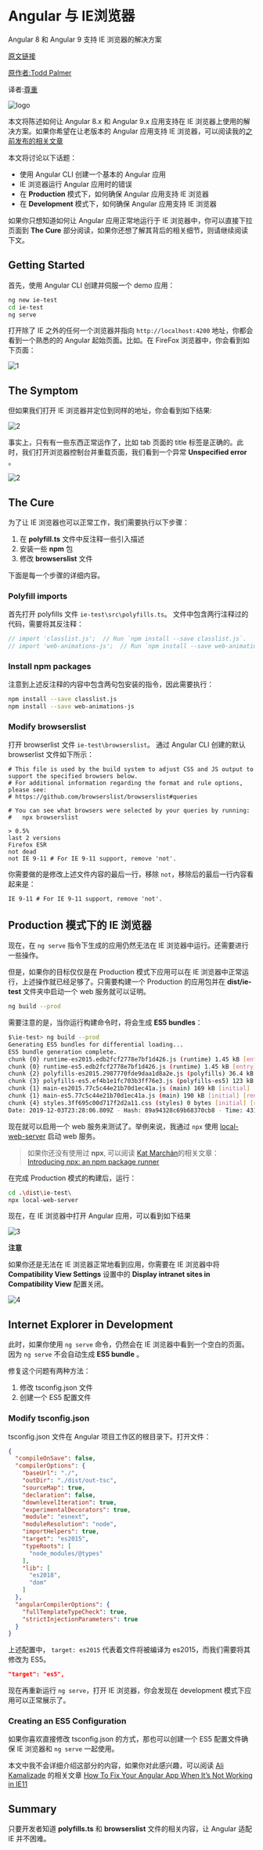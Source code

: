 # Angular 与 IE浏览器

Angular 8 和 Angular 9 支持 IE 浏览器的解决方案

[原文链接](https://medium.com/angular-in-depth/angular-and-internet-explorer-a6e4b5a5dae1)

[原作者:Todd Palmer](https://medium.com/@palmer_todd?source=post_page-----a6e4b5a5dae1----------------------)

译者:[尊重](https://www.zhihu.com/people/yiji-yiben-ming/posts)

![logo](../assets/angular-182/logo.png)

本文将陈述如何让 Angular 8.x 和 Angular 9.x 应用支持在 IE 浏览器上使用的解决方案。如果你希望在让老版本的 Angular 应用支持 IE 浏览器，可以阅读我的[之前发布的相关文章](https://medium.com/angular-in-depth/angular-and-internet-explorer-5e59bb6fb4e9)

本文将讨论以下话题：

- 使用 Angular CLI 创建一个基本的 Angular 应用
- IE 浏览器运行 Angular 应用时的错误
- 在 **Production** 模式下，如何确保 Angular 应用支持 IE 浏览器
- 在 **Development** 模式下，如何确保 Angular 应用支持 IE 浏览器

如果你只想知道如何让 Angular 应用正常地运行于 IE 浏览器中，你可以直接下拉页面到 **The Cure** 部分阅读，如果你还想了解其背后的相关细节，则请继续阅读下文。

## Getting Started

首先，使用 Angular CLI 创建并伺服一个 demo 应用：

```bash
ng new ie-test
cd ie-test
ng serve
```

打开除了 IE 之外的任何一个浏览器并指向 `http://localhost:4200` 地址，你都会看到一个熟悉的的 Angular 起始页面。比如。在 FireFox 浏览器中，你会看到如下页面：

![1](../assets/angular-182/2.png)

## The Symptom

但如果我们打开 IE 浏览器并定位到同样的地址，你会看到如下结果:

![2](../assets/angular-182/3.png)

事实上，只有有一些东西正常运作了，比如 tab 页面的 title 标签是正确的。此时，我们打开浏览器控制台并重载页面，我们看到一个异常 **Unspecified error** 。

![2](../assets/angular-182/4.png)

## The Cure

为了让 IE 浏览器也可以正常工作，我们需要执行以下步骤：

1. 在 **polyfill.ts** 文件中反注释一些引入描述
2. 安装一些 **npm** 包
3. 修改 **browserslist** 文件

下面是每一个步骤的详细内容。

### Polyfill imports

首先打开 polyfills 文件 `ie-test\src\polyfills.ts`。
文件中包含两行注释过的代码，需要将其反注释：

```typescript
// import 'classlist.js';  // Run `npm install --save classlist.js`.
// import 'web-animations-js';  // Run `npm install --save web-animations-js`.
```

### Install npm packages

注意到上述反注释的内容中包含两句包安装的指令，因此需要执行：

```bash
npm install --save classlist.js
npm install --save web-animations-js
```

### Modify browserslist

打开 browserlist 文件 `ie-test\browserslist`。
通过 Angular CLI 创建的默认 browserlist 文件如下所示：

```
# This file is used by the build system to adjust CSS and JS output to support the specified browsers below.
# For additional information regarding the format and rule options, please see:
# https://github.com/browserslist/browserslist#queries

# You can see what browsers were selected by your queries by running:
#   npx browserslist

> 0.5%
last 2 versions
Firefox ESR
not dead
not IE 9-11 # For IE 9-11 support, remove 'not'.
```

你需要做的是修改上述文件内容的最后一行，移除 `not`，移除后的最后一行内容看起来是：

```
IE 9-11 # For IE 9-11 support, remove 'not'.
```

## Production 模式下的 IE 浏览器

现在，在 `ng serve` 指令下生成的应用仍然无法在 IE 浏览器中运行。还需要进行一些操作。

但是，如果你的目标仅仅是在 Production 模式下应用可以在 IE 浏览器中正常运行，上述操作就已经足够了。只需要构建一个 Production 的应用包并在 **dist/ie-test** 文件夹中启动一个 web 服务就可以证明。

```bash
ng build --prod
```

需要注意的是，当你运行构建命令时，将会生成 **ES5 bundles**：

```bash
$\ie-test> ng build --prod
Generating ES5 bundles for differential loading...
ES5 bundle generation complete.
chunk {0} runtime-es2015.edb2fcf2778e7bf1d426.js (runtime) 1.45 kB [entry] [rendered]
chunk {0} runtime-es5.edb2fcf2778e7bf1d426.js (runtime) 1.45 kB [entry] [rendered]
chunk {2} polyfills-es2015.2987770fde9daa1d8a2e.js (polyfills) 36.4 kB [initial] [rendered]
chunk {3} polyfills-es5.ef4b1e1fc703b3ff76e3.js (polyfills-es5) 123 kB [initial] [rendered]
chunk {1} main-es2015.77c5c44e21b70d1ec41a.js (main) 169 kB [initial] [rendered]
chunk {1} main-es5.77c5c44e21b70d1ec41a.js (main) 190 kB [initial] [rendered]
chunk {4} styles.3ff695c00d717f2d2a11.css (styles) 0 bytes [initial] [rendered]
Date: 2019-12-03T23:28:06.809Z - Hash: 89a94328c69b68370cb8 - Time: 43148ms
```

现在就可以启用一个 web 服务来测试了。举例来说，我通过 `npx` 使用 [local-web-server](local-web-server) 启动 web 服务。

> 如果你还没有使用过 **npx**, 可以阅读 [Kat Marchán](https://medium.com/u/6a658354eb94?source=post_page-----a6e4b5a5dae1----------------------)的相关文章：[Introducing npx: an npm package runner](https://medium.com/@maybekatz/introducing-npx-an-npm-package-runner-55f7d4bd282b)

在完成 Production 模式的构建后，运行：

```bash
cd .\dist\ie-test\
npx local-web-server
```

现在，在 IE 浏览器中打开 Angular 应用，可以看到如下结果

![3](../assets/angular-182/5.png)

**注意**

如果你还是无法在 IE 浏览器正常地看到应用，你需要在 IE 浏览器中将 **Compatibility View Settings** 设置中的 **Display intranet sites in Compatibility View** 配置关闭。

![4](../assets/angular-182/6.png)

## Internet Explorer in Development

此时，如果你使用 `ng serve` 命令，仍然会在 IE 浏览器中看到一个空白的页面。因为 `ng serve` 不会自动生成 **ES5 bundle** 。

修复这个问题有两种方法：

1. 修改 tsconfig.json 文件
2. 创建一个 ES5 配置文件

###  Modify tsconfig.json 

tsconfig.json 文件在 Angular 项目工作区的根目录下。打开文件：

```json
{
  "compileOnSave": false,
  "compilerOptions": {
    "baseUrl": "./",
    "outDir": "./dist/out-tsc",
    "sourceMap": true,
    "declaration": false,
    "downlevelIteration": true,
    "experimentalDecorators": true,
    "module": "esnext",
    "moduleResolution": "node",
    "importHelpers": true,
    "target": "es2015",
    "typeRoots": [
      "node_modules/@types"
    ],
    "lib": [
      "es2018",
      "dom"
    ]
  },
  "angularCompilerOptions": {
    "fullTemplateTypeCheck": true,
    "strictInjectionParameters": true
  }
}
```

上述配置中， `target: es2015` 代表着文件将被编译为 es2015，而我们需要将其修改为 ES5。

```json
"target": "es5",
```

现在再重新运行 `ng serve`，打开 IE 浏览器，你会发现在 development 模式下应用可以正常展示了。

### Creating an ES5 Configuration

如果你喜欢直接修改 tsconfig.json 的方式，那也可以创建一个 ES5 配置文件确保 IE 浏览器和 `ng serve` 一起使用。

本文中我不会详细介绍这部分的内容，如果你对此感兴趣，可以阅读 [Ali Kamalizade](https://medium.com/u/3a534b5053e6?source=post_page-----a6e4b5a5dae1----------------------) 的相关文章 [How To Fix Your Angular App When It’s Not Working in IE11](https://medium.com/better-programming/how-to-fix-your-angular-app-when-its-not-working-in-ie11-eb24cb6d9920)

## Summary

只要开发者知道 **polyfills.ts** 和 **browserslist** 文件的相关内容，让 Angular 适配 IE 并不困难。